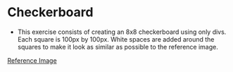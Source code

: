 # Checkerboard 

- This exercise consists of creating an 8x8 checkerboard using only divs. Each square is 100px by 100px. White spaces are added around the squares to make it look as similar as possible to the reference image. 

[Reference Image](./reference-image.png)